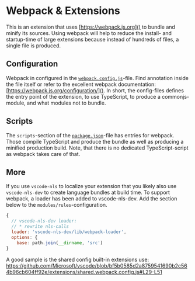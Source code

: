 # Webpack & Extensions

This is an extension that uses [https://webpack.js.org]() to bundle and minify its sources. Using webpack will help to reduce the install- and startup-time of large extensions because instead of hundreds of files, a single file is produced. 

## Configuration

Webpack in configured in the [`webpack.config.js`](./webpack.config.js)-file. Find annotation inside the file itself or refer to the excellent webpack documentation: [https://webpack.js.org/configuration/](). In short, the config-files defines the entry point of the extension, to use TypeScript, to produce a commonjs-module, and what modules not to bundle.

## Scripts

The `scripts`-section of the [`package.json`](./package.json)-file has entries for webpack. Those compile TypeScript and produce the bundle as well as producing a minified production build. Note, that there is no dedicated TypeScript-script as webpack takes care of that.


## More

If you use `vscode-nls` to localize your extension that you likely also use `vscode-nls-dev` to create language bundles at build time. To support webpack, a loader has been added to vscode-nls-dev. Add the section below to the `modules/rules`-configuration. 

```js
{
  // vscode-nls-dev loader:
  // * rewrite nls-calls
  loader: 'vscode-nls-dev/lib/webpack-loader',
  options: {
    base: path.join(__dirname, 'src')
}
```

A good sample is the shared config built-in extensions use: https://github.com/Microsoft/vscode/blob/bf5b0585d2a8759541690b2c564b96cb604ff92e/extensions/shared.webpack.config.js#L29-L51
